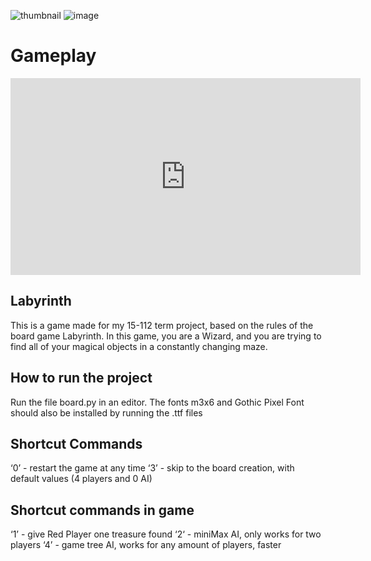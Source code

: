 ![thumbnail](https://user-images.githubusercontent.com/118138273/206323873-4b08ca85-1139-4c60-83ec-b35543926e93.png)
![image](https://user-images.githubusercontent.com/118138273/206323955-5c54d6e9-6820-44a1-9d58-546bac2d6211.png)

# Gameplay
<iframe width="560" height="315" src="https://www.youtube.com/embed/BQ9mzY54iyI" title="YouTube video player" frameborder="0" allow="accelerometer; autoplay; clipboard-write; encrypted-media; gyroscope; picture-in-picture" allowfullscreen></iframe>

## Labyrinth
This is a game made for my 15-112 term project, based on the rules of the board game Labyrinth. In this game, you are a Wizard, and you are trying to find all of your magical objects in a constantly changing maze. 

## How to run the project
Run the file board.py in an editor. The fonts m3x6 and Gothic Pixel Font should also be installed by running the .ttf files

## Shortcut Commands
‘0’ - restart the game at any time
‘3’ - skip to the board creation, with default values (4 players and 0 AI)

## Shortcut commands in game
‘1’ - give Red Player one treasure found
‘2‘ - miniMax AI, only works for two players
‘4’ - game tree AI, works for any amount of players, faster
